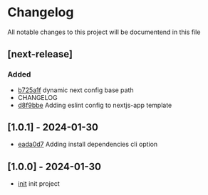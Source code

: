 # Changelog
All notable changes to this project will be documentend in this file

## [next-release]

### Added
- [b725a1f](https://github.com/dexNivaldo/create-dexapp/commit/b725a1f443a5a5569c2d247916c1111b19fd9acb) dynamic next config base path
- CHANGELOG
- [d8f9bbe](https://github.com/dexNivaldo/create-dexapp/commit/d8f9bbe4918645bef8ce4c009178ab42dafd6782) Adding eslint config to nextjs-app template

## [1.0.1] - 2024-01-30
- [eada0d7](https://github.com/dexNivaldo/create-dexapp/commit/eada0d7db8871c663da7e26768cf9e9adc7bed75) Adding install dependencies cli option

## [1.0.0] - 2024-01-30
- [init](https://github.com/dexNivaldo/create-dexapp/commit/23e5b5ef99d43880e84242419c210175117d1107) init project